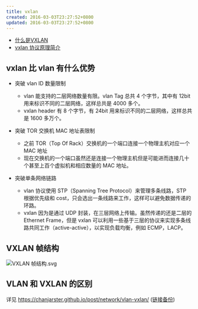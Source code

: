 ```yaml
---
title: vxlan
created: 2016-03-03T23:27:52+0800
updated: 2016-03-03T23:27:52+0800
---
```



- [什么是VXLAN](https://support.huawei.com/enterprise/zh/doc/EDOC1100087027)
- [vxlan 协议原理简介](https://cizixs.com/2017/09/25/vxlan-protocol-introduction/)

## vxlan 比 vlan 有什么优势

- 突破 vlan ID 数量限制
  - vlan 能支持的二层网络数量有限。vlan Tag 总共 4 个字节，其中有 12bit 用来标识不同的二层网络，这样总共是 4000 多个。
  - vxlan header 有 8 个字节，有 24bit 用来标识不同的二层网络，这样总共是 1600 多万个。

- 突破 TOR 交换机 MAC 地址表限制
  - 之前 TOR（Top Of Rack）交换机的一个端口连接一个物理主机对应一个 MAC 地址
  - 现在交换机的一个端口虽然还是连接一个物理主机但是可能进而连接几十个甚至上百个虚拟机和相应数量的 MAC 地址。

- 突破单条网络链路
  - vlan 协议使用 STP（Spanning Tree Protocol）来管理多条线路，STP 根据优先级和 cost，只会选出一条线路来工作，这样可以避免数据传递的环路。
  - vxlan 因为是通过 UDP 封装，在三层网络上传输。虽然传递的还是二层的 Ethernet Frame，但是 vxlan 可以利用一些基于三层的协议来实现多条线路共同工作（active-active），以实现负载均衡，例如 ECMP，LACP。

## VXLAN 帧结构

![VXLAN 帧结构.svg](https://user-images.githubusercontent.com/1998490/228848231-152a6fc2-d57c-4b06-91af-49f44844e84c.svg)

## VLAN 和 VXLAN 的区别

详见 https://chanjarster.github.io/post/network/vlan-vxlan/ ([链接备份](https://archive.md/WeMtN))
